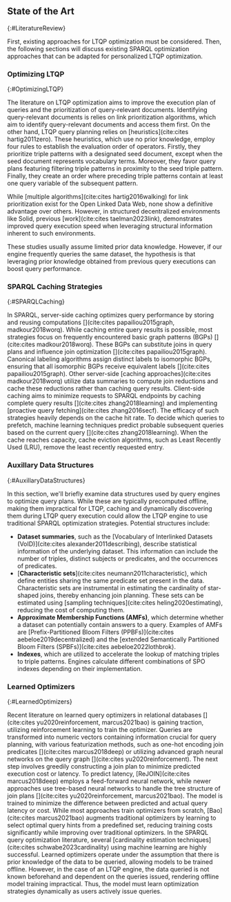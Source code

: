 ## State of the Art
{:#LiteratureReview}

First, existing approaches for LTQP optimization must be considered. Then, the following sections will discuss existing SPARQL optimization approaches that can be adapted for personalized LTQP optimization.

### Optimizing LTQP
{:#OptimizingLTQP}

The literature on LTQP optimization aims to improve the execution plan of queries and the prioritization of query-relevant documents. Identifying query-relevant documents is relies on link prioritization algorithms, which aim to identify query-relevant documents and access them first. 
On the other hand, LTQP query planning relies on [heuristics](cite:cites hartig2011zero).
These heuristics, which use no prior knowledge, employ four rules to establish the evaluation order of operators. 
Firstly, they prioritize triple patterns with a designated seed document, except when the seed document represents vocabulary terms. 
Moreover, they favor query plans featuring filtering triple patterns in proximity to the seed triple pattern.
Finally, they create an order where preceding triple patterns contain at least one query variable of the subsequent pattern.

While [multiple algorithms](cite:cites hartig2016walking) for link prioritization exist for the Open Linked Data Web, none show a definitive advantage over others.
However, in structured decentralized environments like Solid, previous [work](cite:cites taelman2023link), demonstrates improved query execution speed when leveraging structural information inherent to such environments.

These studies usually assume limited prior data knowledge. 
However, if our engine frequently queries the same dataset, the hypothesis is that leveraging prior knowledge obtained from previous query executions can boost query performance.

### SPARQL Caching Strategies
{:#SPARQLCaching}

In SPARQL, server-side caching optimizes query performance by storing and reusing computations [](cite:cites papailiou2015graph, madkour2018worq). 
While caching entire query results is possible, most strategies focus on frequently encountered basic graph patterns (BGPs) [](cite:cites madkour2018worq). 
These BGPs can substitute joins in query plans and influence join optimization [](cite:cites papailiou2015graph). 
Canonical labeling algorithms assign distinct labels to isomorphic BGPs, ensuring that all isomorphic BGPs receive equivalent labels [](cite:cites papailiou2015graph).
Other server-side [caching approaches](cite:cites madkour2018worq) utilize data summaries to compute join reductions and cache these reductions rather than caching query results. 
Client-side caching aims to minimize requests to SPARQL endpoints by caching complete query results [](cite:cites zhang2018learning) and implementing [proactive query fetching](cite:cites zhang2016secf).
The efficacy of such strategies heavily depends on the cache hit rate.
To decide which queries to prefetch, machine learning techniques predict probable subsequent queries based on the current query [](cite:cites zhang2018learning).
When the cache reaches capacity, cache eviction algorithms, such as Least Recently Used (LRU), remove the least recently requested entry.


### Auxillary Data Structures
{:#AuxillaryDataStructures}

In this section, we'll briefly examine data structures used by query engines to optimize query plans. 
While these are typically precomputed offline, making them impractical for LTQP, caching and dynamically discovering them during LTQP query execution could allow the LTQP engine to use traditional SPARQL optimization strategies.
Potential structures include:

- **Dataset summaries**, such as the [Vocabulary of Interlinked Datasets (VoID)](cite:cites alexander2011describing), describe statistical information of the underlying dataset. This information can include the number of triples, distinct subjects or predicates, and the occurrences of predicates.
- [**Characteristic sets**](cite:cites neumann2011characteristic), which define entities sharing the same predicate set present in the data. Characteristic sets are instrumental in estimating the cardinality of star-shaped joins, thereby enhancing join planning.
These sets can be estimated using [sampling techniques](cite:cites heling2020estimating), reducing the cost of computing them.
- **Approximate Membership Functions (AMFs)**, which determine whether a dataset can potentially contain answers to a query. Examples of AMFs are [Prefix-Partitioned Bloom Filters (PPBFs)](cite:cites aebeloe2019decentralized) and the [extended Semantically Partitioned Bloom Filters (SPBFs)](cite:cites aebeloe2022lothbrok).
- **Indexes**, which are utilized to accelerate the lookup of matching triples to triple patterns. Engines calculate different combinations of SPO indexes depending on their implementation. 


### Learned Optimizers
{:#LearnedOptimizers}

Recent literature on learned query optimizers in relational databases [](cite:cites yu2020reinforcement, marcus2021bao) is gaining traction, utilizing reinforcement learning to train the optimizer. 
Queries are transformed into numeric vectors containing information crucial for query planning, with various featurization methods, such as one-hot encoding join predicates [](cite:cites marcus2018deep) or utilizing advanced graph neural networks on the query graph [](cite:cites yu2020reinforcement). 
The next step involves greedily constructing a join plan to minimize predicted execution cost or latency. 
To predict latency, [ReJOIN](cite:cites marcus2018deep) employs a feed-forward neural network, while newer approaches use tree-based neural networks to handle the tree structure of join plans [](cite:cites yu2020reinforcement, marcus2021bao). 
The model is trained to minimize the difference between predicted and actual query latency or cost. 
While most approaches train optimizers from scratch, [Bao](cite:cites marcus2021bao) augments traditional optimizers by learning to select optimal query hints from a predefined set, reducing training costs significantly while improving over traditional optimizers.
In the SPARQL query optimization literature, several [cardinality estimation techniques](cite:cites schwabe2023cardinality) using machine learning are highly successful.
Learned optimizers operate under the assumption that there is prior knowledge of the data to be queried, allowing models to be trained offline.
However, in the case of an LTQP engine, the data queried is not known beforehand and dependent on the queries issued, rendering offline model training impractical. 
Thus, the model must learn optimization strategies dynamically as users actively issue queries.